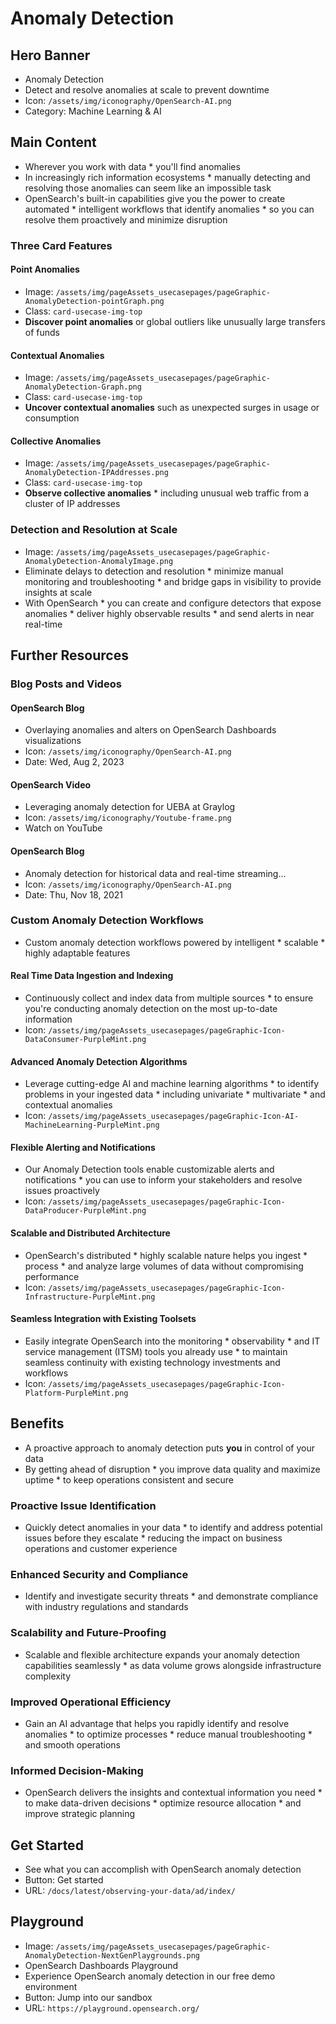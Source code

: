 # Anomaly Detection

## Hero Banner

* Anomaly Detection
* Detect and resolve anomalies at scale to prevent downtime
* Icon: `/assets/img/iconography/OpenSearch-AI.png`
* Category: Machine Learning & AI

## Main Content

* Wherever you work with data * you'll find anomalies
* In increasingly rich information ecosystems * manually detecting and resolving those anomalies can seem like an impossible task
* OpenSearch's built-in capabilities give you the power to create automated * intelligent workflows that identify anomalies * so you can resolve them proactively and minimize disruption

### Three Card Features

#### Point Anomalies
* Image: `/assets/img/pageAssets_usecasepages/pageGraphic-AnomalyDetection-pointGraph.png`
* Class: `card-usecase-img-top`
* **Discover point anomalies** or global outliers like unusually large transfers of funds

#### Contextual Anomalies
* Image: `/assets/img/pageAssets_usecasepages/pageGraphic-AnomalyDetection-Graph.png`
* Class: `card-usecase-img-top`
* **Uncover contextual anomalies** such as unexpected surges in usage or consumption

#### Collective Anomalies
* Image: `/assets/img/pageAssets_usecasepages/pageGraphic-AnomalyDetection-IPAddresses.png`
* Class: `card-usecase-img-top`
* **Observe collective anomalies** * including unusual web traffic from a cluster of IP addresses

### Detection and Resolution at Scale

* Image: `/assets/img/pageAssets_usecasepages/pageGraphic-AnomalyDetection-AnomalyImage.png`
* Eliminate delays to detection and resolution * minimize manual monitoring and troubleshooting * and bridge gaps in visibility to provide insights at scale
* With OpenSearch * you can create and configure detectors that expose anomalies * deliver highly observable results * and send alerts in near real-time

## Further Resources

### Blog Posts and Videos

#### OpenSearch Blog
* Overlaying anomalies and alters on OpenSearch Dashboards visualizations
* Icon: `/assets/img/iconography/OpenSearch-AI.png`
* Date: Wed, Aug 2, 2023

#### OpenSearch Video
* Leveraging anomaly detection for UEBA at Graylog
* Icon: `/assets/img/iconography/Youtube-frame.png`
* Watch on YouTube

#### OpenSearch Blog
* Anomaly detection for historical data and real-time streaming...
* Icon: `/assets/img/iconography/OpenSearch-AI.png`
* Date: Thu, Nov 18, 2021

### Custom Anomaly Detection Workflows

* Custom anomaly detection workflows powered by intelligent * scalable * highly adaptable features

#### Real Time Data Ingestion and Indexing
* Continuously collect and index data from multiple sources * to ensure you're conducting anomaly detection on the most up-to-date information
* Icon: `/assets/img/pageAssets_usecasepages/pageGraphic-Icon-DataConsumer-PurpleMint.png`

#### Advanced Anomaly Detection Algorithms
* Leverage cutting-edge AI and machine learning algorithms * to identify problems in your ingested data * including univariate * multivariate * and contextual anomalies
* Icon: `/assets/img/pageAssets_usecasepages/pageGraphic-Icon-AI-MachineLearning-PurpleMint.png`

#### Flexible Alerting and Notifications
* Our Anomaly Detection tools enable customizable alerts and notifications * you can use to inform your stakeholders and resolve issues proactively
* Icon: `/assets/img/pageAssets_usecasepages/pageGraphic-Icon-DataProducer-PurpleMint.png`

#### Scalable and Distributed Architecture
* OpenSearch's distributed * highly scalable nature helps you ingest * process * and analyze large volumes of data without compromising performance
* Icon: `/assets/img/pageAssets_usecasepages/pageGraphic-Icon-Infrastructure-PurpleMint.png`

#### Seamless Integration with Existing Toolsets
* Easily integrate OpenSearch into the monitoring * observability * and IT service management (ITSM) tools you already use * to maintain seamless continuity with existing technology investments and workflows
* Icon: `/assets/img/pageAssets_usecasepages/pageGraphic-Icon-Platform-PurpleMint.png`

## Benefits

* A proactive approach to anomaly detection puts **you** in control of your data
* By getting ahead of disruption * you improve data quality and maximize uptime * to keep operations consistent and secure

### Proactive Issue Identification
* Quickly detect anomalies in your data * to identify and address potential issues before they escalate * reducing the impact on business operations and customer experience

### Enhanced Security and Compliance
* Identify and investigate security threats * and demonstrate compliance with industry regulations and standards

### Scalability and Future-Proofing
* Scalable and flexible architecture expands your anomaly detection capabilities seamlessly * as data volume grows alongside infrastructure complexity

### Improved Operational Efficiency
* Gain an AI advantage that helps you rapidly identify and resolve anomalies * to optimize processes * reduce manual troubleshooting * and smooth operations

### Informed Decision-Making
* OpenSearch delivers the insights and contextual information you need * to make data-driven decisions * optimize resource allocation * and improve strategic planning

## Get Started

* See what you can accomplish with OpenSearch anomaly detection
* Button: Get started
* URL: `/docs/latest/observing-your-data/ad/index/`

## Playground

* Image: `/assets/img/pageAssets_usecasepages/pageGraphic-AnomalyDetection-NextGenPlaygrounds.png`
* OpenSearch Dashboards Playground
* Experience OpenSearch anomaly detection in our free demo environment
* Button: Jump into our sandbox
* URL: `https://playground.opensearch.org/`